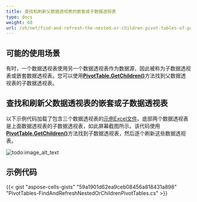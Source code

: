 ```yaml
---
title: 查找和刷新父数据透视表的嵌套或子数据透视表
type: docs
weight: 60
url: /zh/net/find-and-refresh-the-nested-or-children-pivot-tables-of-parent-pivot-table/
---
```


## **可能的使用场景**

有时，一个数据透视表使用另一个数据透视表作为数据源，因此被称为子数据透视表或嵌套数据透视表。您可以使用[**PivotTable.GetChildren()**](https://reference.aspose.com/cells/net/aspose.cells.pivot/pivottable/methods/getchildren)方法找到父数据透视表的子数据透视表。

## **查找和刷新父数据透视表的嵌套或子数据透视表**

以下示例代码加载了包含三个数据透视表的[示例Excel文件](61767747.xlsx)。底部两个数据透视表是上面数据透视表的子数据透视表，如此屏幕截图所示。该代码使用[**PivotTable.GetChildren()**](https://reference.aspose.com/cells/net/aspose.cells.pivot/pivottable/methods/getchildren)方法找到子数据透视表，然后逐个刷新这些数据透视表。

![todo:image_alt_text](find-and-refresh-the-nested-or-children-pivot-tables-of-parent-pivot-table_1.png)

## **示例代码**

{{< gist "aspose-cells-gists" "59a1901d62ea9ceb08456a818431a898" "PivotTables-FindAndRefreshNestedOrChildrenPivotTables.cs" >}}
